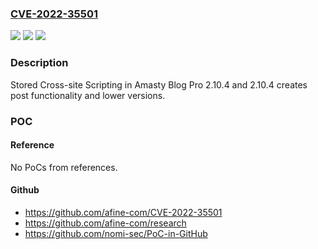 ### [CVE-2022-35501](https://cve.mitre.org/cgi-bin/cvename.cgi?name=CVE-2022-35501)
![](https://img.shields.io/static/v1?label=Product&message=n%2Fa&color=blue)
![](https://img.shields.io/static/v1?label=Version&message=n%2Fa&color=blue)
![](https://img.shields.io/static/v1?label=Vulnerability&message=n%2Fa&color=brighgreen)

### Description

Stored Cross-site Scripting in Amasty Blog Pro 2.10.4 and 2.10.4 creates post functionality and lower versions.

### POC

#### Reference
No PoCs from references.

#### Github
- https://github.com/afine-com/CVE-2022-35501
- https://github.com/afine-com/research
- https://github.com/nomi-sec/PoC-in-GitHub

